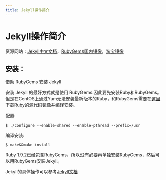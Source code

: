```yaml
---
title: Jekyll操作简介
---
```


# Jekyll操作简介
资源网站：[Jekyll中文文档](https://www.jekyll.com.cn/)，[RubyGems国内镜像](https://gems.ruby-china.org/)，[淘宝镜像](https://ruby.taobao.org/)
## 安装：
借助 RubyGems 安装 Jekyll

安装 Jekyll 的最好方式就是使用 RubyGems.因此要先安装Ruby和RubyGems。但是在CentOS上通过Yum无法安装最新版本的Ruby，和RubyGems需要在[这里](https://ruby.taobao.org/mirrors/ruby/)下载Ruby的源代码镜像并编译安装。

配置:
```
$ ./configure --enable-shared --enable-pthread --prefix=/usr
```
编译安装:
```
$ make&&make install
```
Ruby 1.9.2已经包含RubyGems，所以没有必要再单独安装RubyGems，然后可以用RubyGems安装Jekyll。

Jekyll的具体操作可以参考[Jekyll文档](https://www.jekyll.com.cn/)